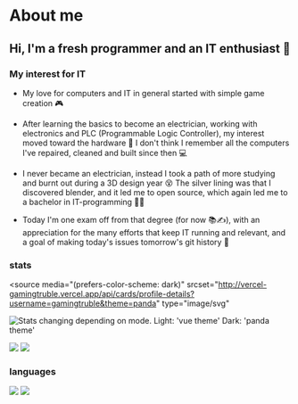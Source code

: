 # About me

## Hi, I'm a fresh programmer and an IT enthusiast 🌱

### My interest for IT

* My love for computers and IT in general started with simple game creation 🎮

* After learning the basics to become an electrician, working with electronics and PLC (Programmable Logic Controller), my interest moved toward the hardware 🔌 I don't think I remember all the computers I've repaired, cleaned and built since then 💻

* I never became an electrician, instead I took a path of more studying and burnt out during a 3D design year 😵 The silver lining was that I discovered blender, and it led me to open source, which again led me to a bachelor in IT-programming 👨‍💻

* Today I'm one exam off from that degree (for now 📚✍️), with an appreciation for the many efforts that keep IT running and relevant, and a goal of making today's issues tomorrow's git history 📜

[//]: # (site for guide on setup, and template code)
[//]: # (https://github.com/vn7n24fzkq/github-profile-summary-cards)

### stats

[//]: # (profile detail card)
<picture>
 <source
  media="(prefers-color-scheme: dark)"
  srcset="http://vercel-gamingtruble.vercel.app/api/cards/profile-details?username=gamingtruble&theme=panda"
  type="image/svg"
  >
   <img alt="Stats changing depending on mode. Light: 'vue theme' Dark: 'panda theme'" src="http://vercel-gamingtruble.vercel.app/api/cards/profile-details?username=gamingtruble&theme=vue">
</picture>

[//]: # (stats card and productive time card)
![](http://vercel-gamingtruble.vercel.app/api/cards/stats?username=gamingtruble&theme=panda) ![](http://vercel-gamingtruble.vercel.app/api/cards/productive-time?username=gamingtruble&theme=panda&utcOffset=1)

### languages

[//]: # (top language by repo card and top language by commit card)
![](http://vercel-gamingtruble.vercel.app/api/cards/repos-per-language?username=gamingtruble&theme=panda) ![](http://vercel-gamingtruble.vercel.app/api/cards/most-commit-language?username=gamingtruble&theme=panda)
